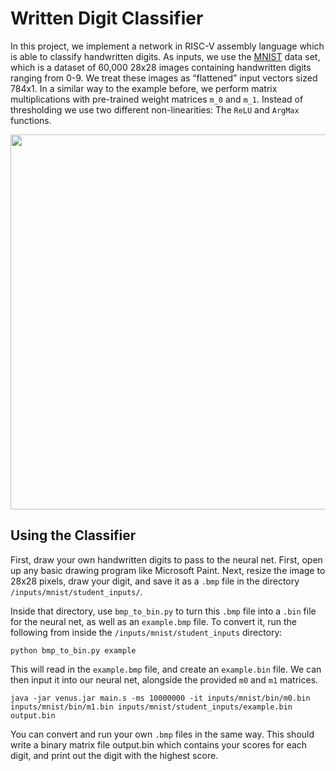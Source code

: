 # Written Digit Classifier

<p>In this project, we implement a network in RISC-V assembly language which is able to classify handwritten digits. As inputs, we use the <a href="http://yann.lecun.com/exdb/mnist/">MNIST</a> data set, which is a dataset of 60,000 28x28 images containing handwritten digits ranging from 0-9. We treat these images as “flattened” input vectors sized 784x1. In a similar way to the example before, we perform matrix multiplications with pre-trained weight matrices <code class="language-plaintext highlighter-rouge">m_0</code> and <code class="language-plaintext highlighter-rouge">m_1</code>. Instead of thresholding we use two different non-linearities: The <code class="language-plaintext highlighter-rouge">ReLU</code> and <code class="language-plaintext highlighter-rouge">ArgMax</code> functions.</p>

<p><img src="https://inst.eecs.berkeley.edu/~cs61c/sp20/projects/proj2/MNIST.png" width="600" /></p>

## Using the Classifier
<p>First, draw your own handwritten digits to pass to the neural net. First, open up any basic drawing program like Microsoft Paint. Next, resize the image to 28x28 pixels, draw your digit, and save it as a <code class="language-plaintext highlighter-rouge">.bmp</code> file in the directory <code class="language-plaintext highlighter-rouge">/inputs/mnist/student_inputs/</code>.</p>

<p>Inside that directory, use <code class="language-plaintext highlighter-rouge">bmp_to_bin.py</code> to turn this <code class="language-plaintext highlighter-rouge">.bmp</code> file into a <code class="language-plaintext highlighter-rouge">.bin</code> file for the neural net, as well as an <code class="language-plaintext highlighter-rouge">example.bmp</code> file. To convert it, run the following from inside the <code class="language-plaintext highlighter-rouge">/inputs/mnist/student_inputs</code> directory:</p>
<div class="language-plaintext highlighter-rouge"><div class="highlight"><pre class="highlight"><code>python bmp_to_bin.py example
</code></pre></div></div>
<p>This will read in the <code class="language-plaintext highlighter-rouge">example.bmp</code> file, and create an <code class="language-plaintext highlighter-rouge">example.bin</code> file. We can then input it into our neural net, alongside the provided <code class="language-plaintext highlighter-rouge">m0</code> and <code class="language-plaintext highlighter-rouge">m1</code> matrices.</p>
<div class="language-plaintext highlighter-rouge"><div class="highlight"><pre class="highlight"><code>java -jar venus.jar main.s -ms 10000000 -it inputs/mnist/bin/m0.bin inputs/mnist/bin/m1.bin inputs/mnist/student_inputs/example.bin  output.bin
</code></pre></div></div>

<p>You can convert and run your own <code class="language-plaintext highlighter-rouge">.bmp</code> files in the same way. This should write a binary matrix file output.bin which contains your scores for each digit, and print out the digit with the highest score.</p>



